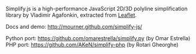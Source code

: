 Simplify.js is a high-performance JavaScript 2D/3D polyline simplification library by Vladimir Agafonkin, extracted from [Leaflet](http://leaflet.cloudmade.com/).

Docs and demo: http://mourner.github.com/simplify-js/

Python port: https://github.com/omarestrella/simplify.py (by Omar Estrella)
PHP port: https://github.com/AKeN/simplify-php (by Rotari Gheorghe)